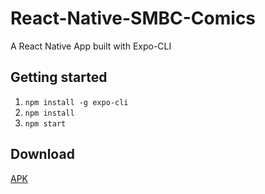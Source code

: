 # React-Native-SMBC-Comics

A React Native App built with Expo-CLI

## Getting started
1. `npm install -g expo-cli`
2. `npm install`
3. `npm start`

## Download
[APK](https://github.com/firebluetom/React-Native-SMBC-Comics/raw/master/smbc-comics-1218d6fc93fc41eeb8e2a0a2ae99e46d-signed.apk)

